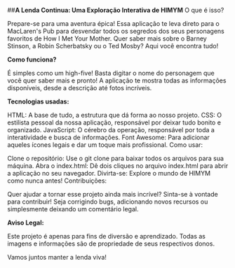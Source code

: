 ##**A Lenda Continua: Uma Exploração Interativa de HIMYM**
O que é isso?

Prepare-se para uma aventura épica! Essa aplicação te leva direto para o MacLaren's Pub para desvendar todos os segredos dos seus personagens favoritos de How I Met Your Mother. Quer saber mais sobre o Barney Stinson, a Robin Scherbatsky ou o Ted Mosby? Aqui você encontra tudo!

**Como funciona?**

É simples como um high-five! Basta digitar o nome do personagem que você quer saber mais e pronto! A aplicação te mostra todas as informações disponíveis, desde a descrição até fotos incríveis.

**Tecnologias usadas:**

HTML: A base de tudo, a estrutura que dá forma ao nosso projeto.
CSS: O estilista pessoal da nossa aplicação, responsável por deixar tudo bonito e organizado.
JavaScript: O cérebro da operação, responsável por toda a interatividade e busca de informações.
Font Awesome: Para adicionar aqueles ícones legais e dar um toque mais profissional.
Como usar:

Clone o repositório: Use o git clone para baixar todos os arquivos para sua máquina.
Abra o index.html: Dê dois cliques no arquivo index.html para abrir a aplicação no seu navegador.
Divirta-se: Explore o mundo de HIMYM como nunca antes!
Contribuições:

Quer ajudar a tornar esse projeto ainda mais incrível? Sinta-se à vontade para contribuir! Seja corrigindo bugs, adicionando novos recursos ou simplesmente deixando um comentário legal.

**Aviso Legal:**

Este projeto é apenas para fins de diversão e aprendizado. Todas as imagens e informações são de propriedade de seus respectivos donos.

Vamos juntos manter a lenda viva!

